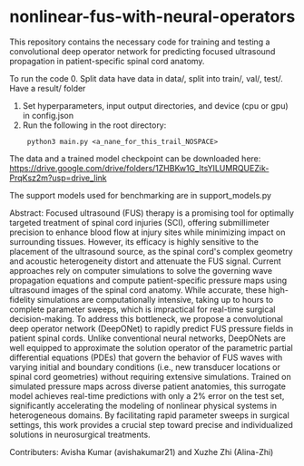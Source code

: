 # nonlinear-fus-with-neural-operators

This repository contains the necessary code for training and testing a convolutional deep operator network for predicting focused ultrasound propagation in patient-specific spinal cord anatomy. 

To run the code
0. Split data have data in data/, split into train/, val/, test/. Have a result/ folder
1. Set hyperparameters, input output directories, and device (cpu or gpu) in config.json
2. Run the following in the root directory:
   ```
    python3 main.py <a_nane_for_this_trail_NOSPACE>
   ```

The data and a trained model checkpoint can be downloaded here: https://drive.google.com/drive/folders/1ZHBKw1G_ItsYILUMRQUEZik-PrqKsz2m?usp=drive_link


The support models used for benchmarking are in support_models.py


Abstract:
Focused ultrasound (FUS) therapy is a promising tool for optimally targeted treatment of spinal cord injuries (SCI), offering submillimeter precision to enhance blood flow at injury sites while minimizing impact on surrounding tissues. However, its efficacy is highly sensitive to the placement of the ultrasound source, as the spinal cord's complex geometry and acoustic heterogeneity distort and attenuate the FUS signal. Current approaches rely on computer simulations to solve the governing wave propagation equations and compute patient-specific pressure maps using ultrasound images of the spinal cord anatomy. While accurate, these high-fidelity simulations are computationally intensive, taking up to hours to complete parameter sweeps, which is impractical for real-time surgical decision-making. To address this bottleneck, we propose a convolutional deep operator network (DeepONet) to rapidly predict FUS pressure fields in patient spinal cords. Unlike conventional neural networks, DeepONets are well equipped to approximate the solution operator of the parametric partial differential equations (PDEs) that govern the behavior of FUS waves with varying initial and boundary conditions (i.e., new transducer locations or spinal cord geometries) without requiring extensive simulations. Trained on simulated pressure maps across diverse patient anatomies, this surrogate model achieves real-time predictions with only a 2% error on the test set, significantly accelerating the modeling of nonlinear physical systems in heterogeneous domains. By facilitating rapid parameter sweeps in surgical settings, this work provides a crucial step toward precise and individualized solutions in neurosurgical treatments.

Contributers: Avisha Kumar (avishakumar21) and Xuzhe Zhi (Alina-Zhi)



   
